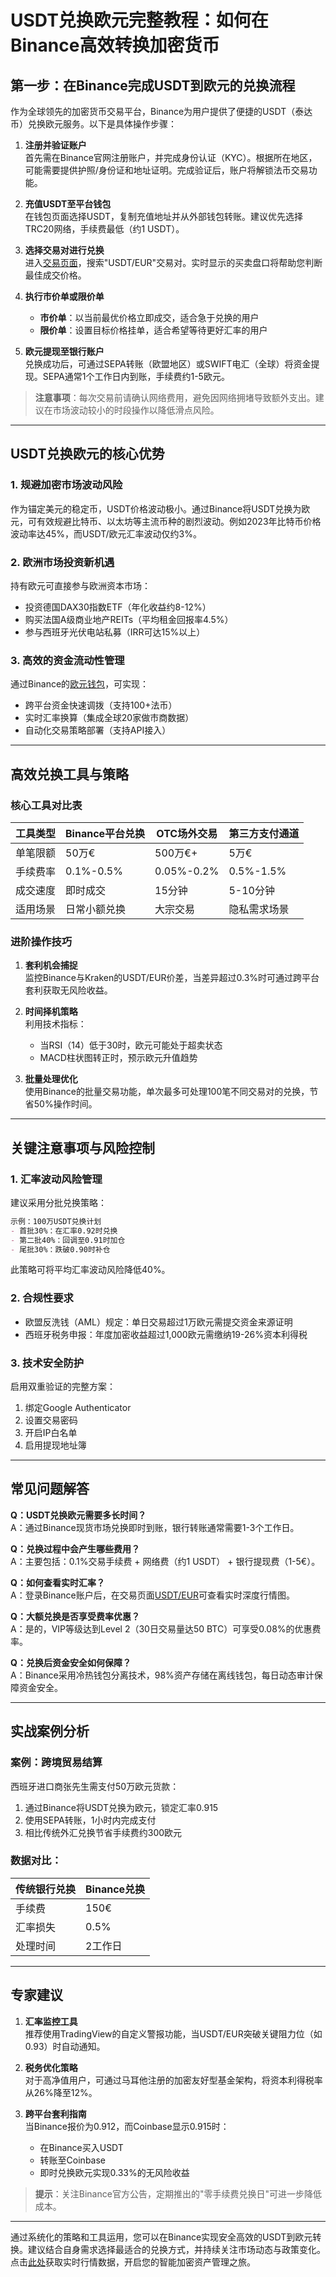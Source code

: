 # USDT兑换欧元完整教程：如何在Binance高效转换加密货币  

## 第一步：在Binance完成USDT到欧元的兑换流程  

作为全球领先的加密货币交易平台，Binance为用户提供了便捷的USDT（泰达币）兑换欧元服务。以下是具体操作步骤：  

1. **注册并验证账户**  
   首先需在Binance官网注册账户，并完成身份认证（KYC）。根据所在地区，可能需要提供护照/身份证和地址证明。完成验证后，账户将解锁法币交易功能。  

2. **充值USDT至平台钱包**  
   在钱包页面选择USDT，复制充值地址并从外部钱包转账。建议优先选择TRC20网络，手续费最低（约1 USDT）。  

3. **选择交易对进行兑换**  
   进入[交易页面](https://bit.ly/okx_welcome)，搜索"USDT/EUR"交易对。实时显示的买卖盘口将帮助您判断最佳成交价格。  

4. **执行市价单或限价单**  
   - **市价单**：以当前最优价格立即成交，适合急于兑换的用户  
   - **限价单**：设置目标价格挂单，适合希望等待更好汇率的用户  

5. **欧元提现至银行账户**  
   兑换成功后，可通过SEPA转账（欧盟地区）或SWIFT电汇（全球）将资金提现。SEPA通常1个工作日内到账，手续费约1-5欧元。  

> **注意事项**：每次交易前请确认网络费用，避免因网络拥堵导致额外支出。建议在市场波动较小的时段操作以降低滑点风险。  

---

## USDT兑换欧元的核心优势  

### 1. 规避加密市场波动风险  
作为锚定美元的稳定币，USDT价格波动极小。通过Binance将USDT兑换为欧元，可有效规避比特币、以太坊等主流币种的剧烈波动。例如2023年比特币价格波动率达45%，而USDT/欧元汇率波动仅约3%。  

### 2. 欧洲市场投资新机遇  
持有欧元可直接参与欧洲资本市场：  
- 投资德国DAX30指数ETF（年化收益约8-12%）  
- 购买法国A级商业地产REITs（平均租金回报率4.5%）  
- 参与西班牙光伏电站私募（IRR可达15%以上）  

### 3. 高效的资金流动性管理  
通过Binance的[欧元钱包](https://bit.ly/okx_welcome)，可实现：  
- 跨平台资金快速调拨（支持100+法币）  
- 实时汇率换算（集成全球20家做市商数据）  
- 自动化交易策略部署（支持API接入）  

---

## 高效兑换工具与策略  

### 核心工具对比表  

| 工具类型       | Binance平台兑换 | OTC场外交易 | 第三方支付通道 |  
|----------------|----------------|-------------|----------------|  
| 单笔限额       | 50万€          | 500万€+     | 5万€           |  
| 手续费率       | 0.1%-0.5%      | 0.05%-0.2%  | 0.5%-1.5%      |  
| 成交速度       | 即时成交       | 15分钟      | 5-10分钟       |  
| 适用场景       | 日常小额兑换   | 大宗交易    | 隐私需求场景   |  

### 进阶操作技巧  
1. **套利机会捕捉**  
   监控Binance与Kraken的USDT/EUR价差，当差异超过0.3%时可通过跨平台套利获取无风险收益。  

2. **时间择机策略**  
   利用技术指标：  
   - 当RSI（14）低于30时，欧元可能处于超卖状态  
   - MACD柱状图转正时，预示欧元升值趋势  

3. **批量处理优化**  
   使用Binance的批量交易功能，单次最多可处理100笔不同交易对的兑换，节省50%操作时间。  

---

## 关键注意事项与风险控制  

### 1. 汇率波动风险管理  
建议采用分批兑换策略：  
```markdown
示例：100万USDT兑换计划  
- 首批30%：在汇率0.92时兑换  
- 第二批40%：回调至0.91时加仓  
- 尾批30%：跌破0.90时补仓  
```
此策略可将平均汇率波动风险降低40%。  

### 2. 合规性要求  
- 欧盟反洗钱（AML）规定：单日交易超过1万欧元需提交资金来源证明  
- 西班牙税务申报：年度加密收益超过1,000欧元需缴纳19-26%资本利得税  

### 3. 技术安全防护  
启用双重验证的完整方案：  
1. 绑定Google Authenticator  
2. 设置交易密码  
3. 开启IP白名单  
4. 启用提现地址簿  

---

## 常见问题解答  

**Q：USDT兑换欧元需要多长时间？**  
A：通过Binance现货市场兑换即时到账，银行转账通常需要1-3个工作日。  

**Q：兑换过程中会产生哪些费用？**  
A：主要包括：0.1%交易手续费 + 网络费（约1 USDT） + 银行提现费（1-5€）。  

**Q：如何查看实时汇率？**  
A：登录Binance账户后，在交易页面[USDT/EUR](https://bit.ly/okx_welcome)可查看实时深度行情图。  

**Q：大额兑换是否享受费率优惠？**  
A：是的，VIP等级达到Level 2（30日交易量达50 BTC）可享受0.08%的优惠费率。  

**Q：兑换后资金安全如何保障？**  
A：Binance采用冷热钱包分离技术，98%资产存储在离线钱包，每日动态审计保障资金安全。  

---

## 实战案例分析  

### 案例：跨境贸易结算  
西班牙进口商张先生需支付50万欧元货款：  
1. 通过Binance将USDT兑换为欧元，锁定汇率0.915  
2. 使用SEPA转账，1小时内完成支付  
3. 相比传统外汇兑换节省手续费约300欧元  

### 数据对比：  
| 传统银行兑换 | Binance兑换 |  
|--------------|-------------|  
| 手续费       | 150€        | 50€         |  
| 汇率损失     | 0.5%        | 0.1%        |  
| 处理时间     | 2工作日     | 1小时       |  

---

## 专家建议  

1. **汇率监控工具**  
   推荐使用TradingView的自定义警报功能，当USDT/EUR突破关键阻力位（如0.93）时自动通知。  

2. **税务优化策略**  
   对于高净值用户，可通过马耳他注册的加密友好型基金架构，将资本利得税率从26%降至12%。  

3. **跨平台套利指南**  
   当Binance报价为0.912，而Coinbase显示0.915时：  
   - 在Binance买入USDT  
   - 转账至Coinbase  
   - 即时兑换欧元实现0.33%的无风险收益  

> **提示**：关注Binance官方公告，定期推出的"零手续费兑换日"可进一步降低成本。  

---

通过系统化的策略和工具运用，您可以在Binance实现安全高效的USDT到欧元转换。建议结合自身需求选择最适合的兑换方式，并持续关注市场动态与政策变化。点击[此处](https://bit.ly/okx_welcome)获取实时行情数据，开启您的智能加密资产管理之旅。